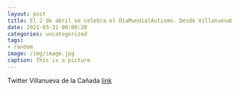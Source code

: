 ```yaml
---
layout: post
title: El 2 de abril se celebra el DíaMundialAutismo. Desde VillanuevaDeLaCañada nos sumamos con esta pieza de puzle a la iniciativa ...
date: 2021-03-31 00:00:20
categories: uncategorized
tags:
- random
image: /img/image.jpg
caption: This is a picture
---
```

Twitter Villanueva de la Cañada [link](https://twitter.com/AytoVDLCanada/status/1376860176893018121)
